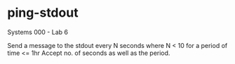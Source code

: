 # ping-stdout

Systems 000 - Lab 6

Send a message to the stdout every N seconds where N < 10 for
a period of time <= 1hr
Accept no. of seconds as well as the period.
